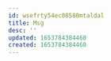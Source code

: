 ```yaml
---
id: wsefrty54ec08580mtaldal
title: Msg
desc: ''
updated: 1653784384460
created: 1653784384460
---
```


